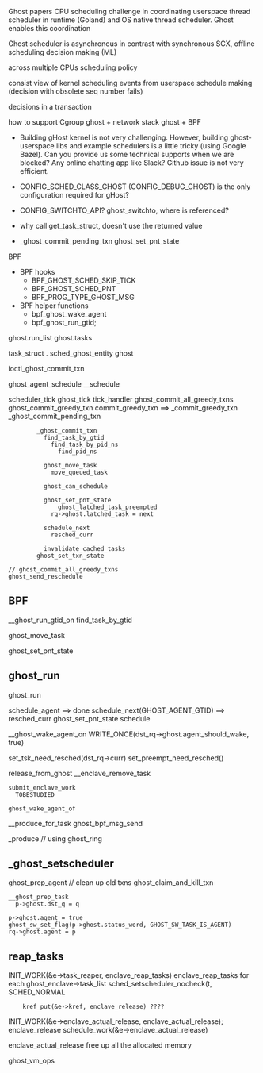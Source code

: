 Ghost papers
CPU scheduling challenge in coordinating userspace thread scheduler in runtime (Goland) and OS native thread scheduler. Ghost enables this coordination

Ghost scheduler is asynchronous in contrast with synchronous SCX, offline scheduling decision making (ML)

across multiple CPUs scheduling policy

consist view of kernel scheduling events from userspace schedule making (decision with obsolete seq number fails)

decisions in a transaction


how to support Cgroup
ghost + network stack
ghost + BPF


- Building gHost kernel is not very challenging. However, building ghost-userspace libs and example schedulers is a little tricky (using Google Bazel). Can you provide us some technical supports when we are blocked? Any online chatting app like Slack? Github issue is not very efficient.

- CONFIG_SCHED_CLASS_GHOST (CONFIG_DEBUG_GHOST) is the only configuration required for gHost?

- CONFIG_SWITCHTO_API? ghost_switchto, where is referenced?

- why call get_task_struct, doesn't use the returned value

- _ghost_commit_pending_txn ghost_set_pnt_state

BPF
  - BPF hooks
    - BPF_GHOST_SCHED_SKIP_TICK
    - BPF_GHOST_SCHED_PNT
    - BPF_PROG_TYPE_GHOST_MSG
  - BPF helper functions
    - bpf_ghost_wake_agent
    - bpf_ghost_run_gtid;

ghost.run_list  ghost.tasks

task_struct . sched_ghost_entity ghost

ioctl_ghost_commit_txn

  ghost_agent_schedule
    __schedule


scheduler_tick
ghost_tick
tick_handler
ghost_commit_all_greedy_txns
ghost_commit_greedy_txn
    commit_greedy_txn  ==>
      _commit_greedy_txn
        _ghost_commit_pending_txn

            _ghost_commit_txn
              find_task_by_gtid
                find_task_by_pid_ns
                  find_pid_ns

              ghost_move_task
                move_queued_task

              ghost_can_schedule  

              ghost_set_pnt_state
                  ghost_latched_task_preempted
                rq->ghost.latched_task = next

              schedule_next
                resched_curr

              invalidate_cached_tasks    
            ghost_set_txn_state

    // ghost_commit_all_greedy_txns        
    ghost_send_reschedule        





## BPF
__ghost_run_gtid_on
  find_task_by_gtid

  ghost_move_task

  ghost_set_pnt_state

## ghost_run
ghost_run

  schedule_agent ==> done
     schedule_next(GHOST_AGENT_GTID) ==> resched_curr
  ghost_set_pnt_state
  schedule


__ghost_wake_agent_on
  WRITE_ONCE(dst_rq->ghost.agent_should_wake, true)

  set_tsk_need_resched(dst_rq->curr)
  set_preempt_need_resched()



release_from_ghost
    __enclave_remove_task

    submit_enclave_work
      TOBESTUDIED

    ghost_wake_agent_of


__produce_for_task
  ghost_bpf_msg_send

  _produce
    // using ghost_ring


## _ghost_setscheduler
  ghost_prep_agent
    // clean up old txns
    ghost_claim_and_kill_txn

    __ghost_prep_task
      p->ghost.dst_q = q

    p->ghost.agent = true
    ghost_sw_set_flag(p->ghost.status_word, GHOST_SW_TASK_IS_AGENT)
    rq->ghost.agent = p


 ## reap_tasks
 INIT_WORK(&e->task_reaper, enclave_reap_tasks)
      enclave_reap_tasks
        for each ghost_enclave->task_list
            sched_setscheduler_nocheck(t, SCHED_NORMAL

        kref_put(&e->kref, enclave_release) ????      

INIT_WORK(&e->enclave_actual_release, enclave_actual_release);              
      enclave_release
          schedule_work(&e->enclave_actual_release)

enclave_actual_release
     free up all the allocated memory


ghost_vm_ops     
